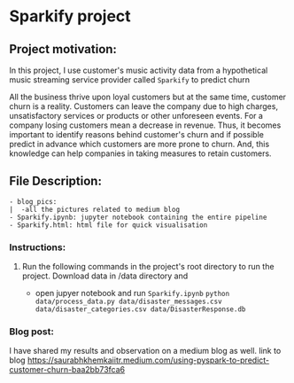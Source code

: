 # Sparkify project

## Project motivation:
In this project, I use customer's music activity data from a hypothetical music streaming service provider called  `Sparkify` to predict churn

All the business thrive upon loyal customers but at the same time, customer churn is a reality. Customers can leave the company due to high charges, unsatisfactory services or products or other unforeseen events. For a company losing customers mean a decrease in revenue.
Thus, it becomes important to identify reasons behind customer's churn and if possible predict in advance which customers are more prone to churn. And, this knowledge can help companies in taking measures to retain customers.

## File Description:
    - blog_pics:
    |  -all the pictures related to medium blog
    - Sparkify.ipynb: jupyter notebook containing the entire pipeline
    - Sparkify.html: html file for quick visualisation
    
### Instructions:
1. Run the following commands in the project's root directory to run the project. Download data in /data directory and

    - open jupyer notebook and run `Sparkify.ipynb`
        `python data/process_data.py data/disaster_messages.csv data/disaster_categories.csv data/DisasterResponse.db`
    
### Blog post:
I have shared my results and observation on a medium blog as well. link to blog https://saurabhkhemkaiitr.medium.com/using-pyspark-to-predict-customer-churn-baa2bb73fca6
